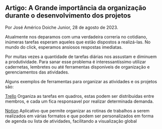 ## Artigo: A Grande importância da organização durante o desenvolvimento dos projetos

Por José Américo Doiche Junior, 28 de agosto de 2023. 

Atualmente nos deparamos com uma verdadeira correria no cotidiano, inúmeras tarefas esperam aqueles que estão dispostos a realizá-las. No mundo do click, esperamos ansiosos respostas imediatas. 

Por muitas vezes a quantidade de tarefas diárias nos assustam e diminuem a produtividade. Para sanar esse problema é interessantíssimo utilizar cadernetas, lembretes ou até ferramentas disponíveis de organização e gerenciamentos das atividades.

Alguns exemplos de ferramentas para organizar as atividades e os projetos são:

 [Trello](https://trello.com/pt-BR) 
    Organiza as tarefas em quadros, estas podem ser distribuidas entre membros, e cada um fica responsavel por realizar determinada demanda. 

 [Notion](https://www.notion.so/pt-br/help/guides/category/project-management)
    Aplicativo que permite organizar as rotinas de trabalhos a serem realizados em várias formatos e que podem ser personalizados em forma de agenda ou lista de atividades, facilitando a visualização global